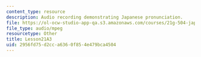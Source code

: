 ```yaml
---
content_type: resource
description: Audio recording demonstrating Japanese pronunciation.
file: https://ol-ocw-studio-app-qa.s3.amazonaws.com/courses/21g-504-japanese-iv-spring-2009/2956fd75d2cca6360f854e479bca4504_Lesson21A3.mp3
file_type: audio/mpeg
resourcetype: Other
title: Lesson21A3
uid: 2956fd75-d2cc-a636-0f85-4e479bca4504
---
```

